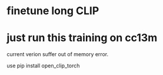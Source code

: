 # finetune long CLIP


# just run this training on cc13m



current verion suffer out of memory error.


use pip install open_clip_torch

